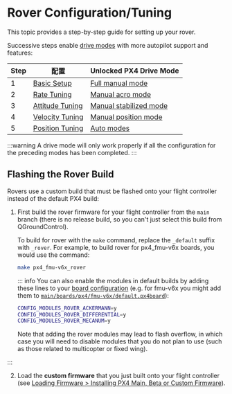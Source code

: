 # Rover Configuration/Tuning

This topic provides a step-by-step guide for setting up your rover.

Successive steps enable [drive modes](../flight_modes_rover/index.md) with more autopilot support and features:

| Step | 配置                                    | Unlocked PX4 Drive Mode                                                   |
| ---- | ------------------------------------- | ------------------------------------------------------------------------- |
| 1    | [Basic Setup](basic_setup.md)         | [Full manual mode](../flight_modes_rover/manual.md#manual-mode)           |
| 2    | [Rate Tuning](rate_tuning.md)         | [Manual acro mode](../flight_modes_rover/manual.md#acro-mode)             |
| 3    | [Attitude Tuning](attitude_tuning.md) | [Manual stabilized mode](../flight_modes_rover/manual.md#stabilized-mode) |
| 4    | [Velocity Tuning](velocity_tuning.md) | [Manual position mode](../flight_modes_rover/manual.md#manual-mode)       |
| 5    | [Position Tuning](position_tuning.md) | [Auto modes](../flight_modes_rover/auto.md)                               |

:::warning
A drive mode will only work properly if all the configuration for the preceding modes has been completed.
:::

## Flashing the Rover Build

Rovers use a custom build that must be flashed onto your flight controller instead of the default PX4 build:

1. First build the rover firmware for your flight controller from the `main` branch (there is no release build, so you can't just select this build from QGroundControl).

   To build for rover with the `make` command, replace the `_default` suffix with `_rover`.
   For example, to build rover for px4_fmu-v6x boards, you would use the command:

   ```sh
   make px4_fmu-v6x_rover
   ```

   ::: info
   You can also enable the modules in default builds by adding these lines to your [board configuration](../hardware/porting_guide_config.md) (e.g. for fmu-v6x you might add them to [`main/boards/px4/fmu-v6x/default.px4board`](https://github.com/PX4/PX4-Autopilot/blob/main/boards/px4/fmu-v6x/default.px4board)):

   ```sh
   CONFIG_MODULES_ROVER_ACKERMANN=y
   CONFIG_MODULES_ROVER_DIFFERENTIAL=y
   CONFIG_MODULES_ROVER_MECANUM=y
   ```

   Note that adding the rover modules may lead to flash overflow, in which case you will need to disable modules that you do not plan to use (such as those related to multicopter or fixed wing).

:::

2. Load the **custom firmware** that you just built onto your flight controller (see [Loading Firmware > Installing PX4 Main, Beta or Custom Firmware](../config/firmware.md#installing-px4-main-beta-or-custom-firmware)).
